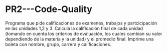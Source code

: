 # PR2---Code-Quality
Programa que pide calificaciones de examenes, trabajos y partcicipación en las unidades 1,2 y 3. Calcula la calificación final de cada unidad (tomando en cuenta los criterios de evaluación, los cuales cambian su valor dependiendo de la materia y la unidad) y el promedio final. Imprime una boleta con nombre, grupo, carrera y calificaciones.
